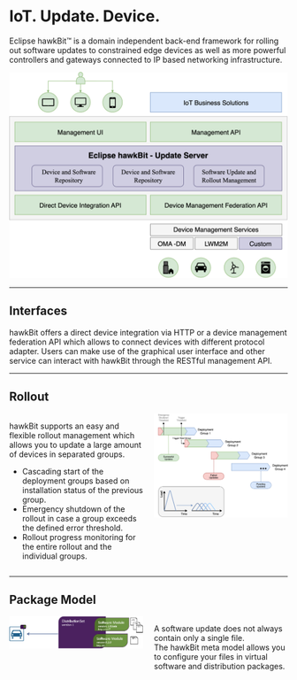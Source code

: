 # IoT. Update. Device.

Eclipse hawkBit™ is a domain independent back-end framework for rolling out software updates to constrained edge devices as well as more powerful controllers and gateways connected to IP based networking infrastructure.

<p align="center">
  <img src="images/hawkBit_overview.png" alt="eclipse foundation logo" width="1200">
</p>

---

## Interfaces

hawkBit offers a direct device integration via HTTP or a device management federation API which allows to connect devices with different protocol adapter. Users can make use of the graphical user interface and other service can interact with hawkBit through the RESTful management API.

---

## Rollout

<div style="display: flex; align-items: flex-start;">

<div style="flex: 1; padding-right: 20px;">

hawkBit supports an easy and flexible rollout management which allows you to update a large amount of devices in separated groups.

- Cascading start of the deployment groups based on installation status of the previous group.  
- Emergency shutdown of the rollout in case a group exceeds the defined error threshold.  
- Rollout progress monitoring for the entire rollout and the individual groups.  

</div>

<div style="flex: 1;">

<img src="images/rollout.png" alt="Rollout Diagram" width="700"/>

</div>

</div>

---

## Package Model

<div style="display: flex; align-items: flex-start;">

<div style="flex: 1;">

<img src="images/packagemodel.png" alt="Package Model Diagram" width="600"/>

</div>

<div style="flex: 1; padding-left: 20px;">

A software update does not always contain only a single file.  
The hawkBit meta model allows you to configure your files in virtual software and distribution packages.  

</div>

</div>
